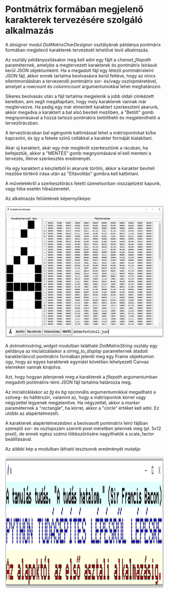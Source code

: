 # Pontmátrix formában megjelenő karakterek tervezésére szolgáló alkalmazás

A _designer_ modul _DotMatrixCharDesigner_ osztályának példánya pontmárix formában megjelenő karakterek tervezését lehetővé tevő alkalmazás.

Az osztály példányosításakor meg kell adni egy fájlt a _charset_filepath_ paraméternek, amelybe a megtervezett karakterek és pontmátrix leírásuk kerül JSON objektumként. Ha a megadott fájl egy létező pontmátrixleíró JSON fájl, akkor ennek tartalma beolvasásra kerül feltéve, hogy az nincs ellentmondásban a tervezendő pontmátrix sor- és/vagy oszlopméretével, amelyet a _rowcount_ és _columncount_ argumentumokkal lehet meghatározni.

Sikeres beolvasás után a fájl tartalma megjelenik a jobb oldali címkézett keretben, ami segít megállapítani, hogy mely karakterek vannak már megtervezve. Ha pedig egy már elmentett karaktert szerkeszteni akarunk, akkor megadva a karaktert a bal alsó beviteli mezőben, a "Betölt" gomb megnyomásával a hozzá tartozó pontmátrix betölthető és megjeleníthető a tervezőrácsban.

A tervezőrácsban bal egérgomb kattintással lehet a mátrixpontokat ki/be kapcsolni, és így a fekete színű cellákkal a karakter formáját kialakítani.

Akár új karaktert, akár egy már meglévőt szerkesztünk a rácsban, ha befejeztük, akkor a "MENTÉS" gomb megnyomásával el kell menteni a tervezés, illetve szerkesztés eredményét.

Ha egy karaktert a készletből ki akarunk törölni, akkor a karakter beviteli mezőbe történő írása után az "Eltávolítás" gombra kell kattintani.

A műveletekről a szerkesztőrács feletti üzenetsorban visszajelzést kapunk, vagy hiba esetén hibaüzenetet.

Az alkalmazás felületének képernyőképe:

<img src="https://github.com/pythontudasepites/dotmatrix_character_designer/blob/main/dotmxchar_designer_gui.png" width="720" height="420">

A _dotmatrixstring_widget_ modulban található _DotMatrixString_ osztály egy példánya az inicializáláskor a _string_to_display_ paraméternek átadott karakterláncot pontmátrix formában jeleníti meg egy Frame objektumon úgy, hogy az egyes karakterek egymást követően lehelyezett Canvas elemeken vannak kirajolva.

Azt, hogy hogyan jelenjenek meg a karakterek a _filepath_ argumentumban megadott pontmátrix-leíró JSON fájl tartalma határozza meg.

Az inicializáláskor az _fg_ és _bg_ opcionális argumentumokkal megadható a szöveg- és háttérszín, valamint az, hogy a mátrixpontok körrel vagy négyzettel legyenek megjelenítve. Ha négyzettel, akkor a _marker_ paraméternek a "rectangle", ha körrel, akkor a "circle" értéket kell adni. Ez utóbbi az alapértelmezett.

A karakterek alapértelmezésben a beolvasott pontmátrix leíró fájlban szereplő sor- és oszlopszám szerinti pixel méretben jelennek meg (pl. 5x12 pixel), de ennek egész számú többszörösére nagyíthatók a scale_factor beállításával.

Az alábbi kép a modulban látható tesztsorok eredményét mutatja:

<img src="https://github.com/pythontudasepites/dotmatrix_character_designer/blob/main/dotmxchar_widget_application.png" width="720" height="420">
